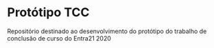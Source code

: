 # Protótipo TCC
Repositório destinado ao desenvolvimento do protótipo do trabalho de conclusão de curso do Entra21 2020
